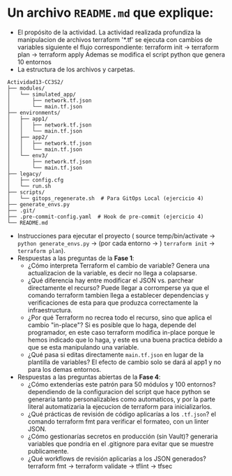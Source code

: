 # Un archivo `README.md` que explique:
- El propósito de la actividad.
La actividad realizada profundiza la manipulacion de archivos terraform '*.tf' se ejecuta con cambios de variables siguiente el flujo correspondiente:
terraform init -> terraform plan -> terraform apply 
Ademas se modifica el script python que genera 10 entornos
- La estructura de los archivos y carpetas.
 ```
 Actividad13-CC3S2/
 ├── modules/
 │   └── simulated_app/
 │       ├── network.tf.json
 │       └── main.tf.json
 ├── environments/
 │   ├── app1/
 │   │   ├── network.tf.json
 │   │   └── main.tf.json
 │   ├── app2/
 │   │   ├── network.tf.json
 │   │   └── main.tf.json
 │   └── env3/
 │       ├── network.tf.json
 │       └── main.tf.json
 ├── legacy/
 │   ├── config.cfg
 │   └── run.sh
 ├── scripts/
 │   └── gitops_regenerate.sh  # Para GitOps Local (ejercicio 4)
 ├── generate_envs.py
 ├── .git/
 ├── .pre-commit-config.yaml  # Hook de pre-commit (ejercicio 4)
 └── README.md
 ```
- Instrucciones para ejecutar el proyecto ( source temp/bin/activate ->  `python generate_envs.py` -> (por cada entorno -> ) `terraform init`  -> `terraform plan`).
- Respuestas a las preguntas de la **Fase 1**:
     * ¿Cómo interpreta Terraform el cambio de variable?
       Genera una actualizacion de la variable, es decir no llega a colapsarse.
     * ¿Qué diferencia hay entre modificar el JSON vs. parchear directamente el recurso?
        Puede llegar a corromperse ya que el comando terraform tambien llega a establecer dependencias y verificaciones de esta para que produzca correctamente la infraestructura.
     * ¿Por qué Terraform no recrea todo el recurso, sino que aplica el cambio "in-place"?
        Si es posible que lo haga, depende del programador, en este caso terraform modifica in-place porque le hemos indicado que lo haga, y este es una buena practica debido a que se esta manipulando una variable.
     * ¿Qué pasa si editas directamente `main.tf.json` en lugar de la plantilla de variables?
       El efecto de cambio solo se dará al app1 y no para los demas entornos.
- Respuestas a las preguntas abiertas de la **Fase 4**:
  * ¿Cómo extenderías este patrón para 50 módulos y 100 entornos?
   dependiendo de la configuracion del script que hace python se generaria tanto personalizables como automaticos, y por la parte literal automatizaria la ejecucion de terraform para inicializarlos. 
  * ¿Qué prácticas de revisión de código aplicarías a los `.tf.json`?
   el comando terraform fmt para verificar el formateo, con un linter JSON.
  * ¿Cómo gestionarías secretos en producción (sin Vault)?
   generaria variables que pondria en el .gitignore para evitar que se muestre publicamente.
  * ¿Qué workflows de revisión aplicarías a los JSON generados?
   terraform fmt -> terraform validate -> tflint -> tfsec

